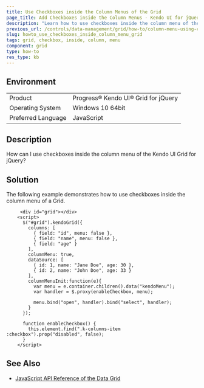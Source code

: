 ```yaml
---
title: Use Checkboxes inside the Column Menus of the Grid
page_title: Add Checkboxes inside the Column Menus - Kendo UI for jQuery Data Grid
description: "Learn how to use checkboxes inside the column menu of the Kendo UI Grid for jQuery."
previous_url: /controls/data-management/grid/how-to/column-menu-using-checkboxes, /controls/data-management/grid/how-to/various/column-menu-using-checkboxes
slug: howto_use_checkboxes_inside_column_menu_grid
tags: grid, checkbox, inside, column, menu
component: grid
type: how-to
res_type: kb
---
```


## Environment
<table>
 <tr>
  <td>Product</td>
  <td>Progress® Kendo UI® Grid for jQuery</td>
 </tr>
 <tr>
  <td>Operating System</td>
  <td>Windows 10 64bit</td>
 </tr>
 <tr>
  <td>Preferred Language</td>
  <td>JavaScript</td>
 </tr>
</table>

## Description

How can I use checkboxes inside the column menu of the Kendo UI Grid for jQuery?

## Solution

The following example demonstrates how to use checkboxes inside the column menu of a Grid.

```dojo
     <div id="grid"></div>
    <script>
      $("#grid").kendoGrid({
        columns: [
          { field: "id", menu: false },
          { field: "name", menu: false },
          { field: "age" }
        ],
        columnMenu: true,
        dataSource: [
          { id: 1, name: "Jane Doe", age: 30 },
          { id: 2, name: "John Doe", age: 33 }
        ],
        columnMenuInit:function(e){    
          var menu = e.container.children().data("kendoMenu");
          var handler = $.proxy(enableCheckbox, menu);

          menu.bind("open", handler).bind("select", handler);    
        }
      });

      function enableCheckbox() {
        this.element.find(".k-columns-item :checkbox").prop("disabled", false);
      }
    </script>
```

## See Also

* [JavaScript API Reference of the Data Grid](/api/javascript/ui/grid)
